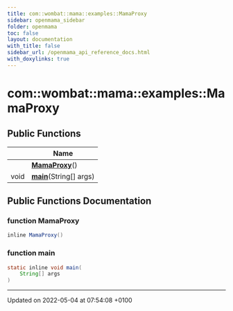 ```yaml
---
title: com::wombat::mama::examples::MamaProxy
sidebar: openmama_sidebar
folder: openmama
toc: false
layout: documentation
with_title: false
sidebar_url: /openmama_api_reference_docs.html
with_doxylinks: true
---
```


# com::wombat::mama::examples::MamaProxy





## Public Functions

|                | Name           |
| -------------- | -------------- |
| | **[MamaProxy](classcom_1_1wombat_1_1mama_1_1examples_1_1MamaProxy.html#function-mamaproxy)**() |
| void | **[main](classcom_1_1wombat_1_1mama_1_1examples_1_1MamaProxy.html#function-main)**(String[] args) |

## Public Functions Documentation

### function MamaProxy

```java
inline MamaProxy()
```


### function main

```java
static inline void main(
    String[] args
)
```


-------------------------------

Updated on 2022-05-04 at 07:54:08 +0100